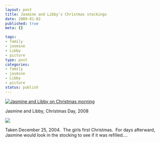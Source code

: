 ```yaml
--- 
layout: post
title: Jasmine and Libby's Christmas stockings
date: 2009-01-02
published: true
meta: {}

tags: 
- family
- jasmine
- Libby
- picture
type: post
categories: 
- family
- jasmine
- Libby
- picture
status: publish
---
```



[![Jasmine and Libby on Christmas morning](http://media.eick.us/2011/05/3161086542_b543aa8ab4.jpg)](http://www.flickr.com/photos/andreweick/3161086542/ "Jasmine and Libby on Christmas morning by AndrewEick, on Flickr")

  

Jasmine and Libby, Christmas Day, 2008

  

![](http://media.eick.us/2011/05/175253102_1232873799.jpg)

  

Taken December 25, 2004.  The girls first Christmas.  For days afterward, Jasmine would look in the stocking to see if it was refilled.... 

